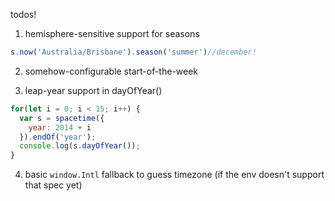 todos!

1) hemisphere-sensitive support for seasons
```js
s.now('Australia/Brisbane').season('summer')//december!
```

2) somehow-configurable start-of-the-week

3) leap-year support in dayOfYear()
```js
for(let i = 0; i < 15; i++) {
  var s = spacetime({
    year: 2014 + i
  }).endOf('year');
  console.log(s.dayOfYear());
}
```

4) basic `window.Intl` fallback to guess timezone
(if the env doesn't support that spec yet)
